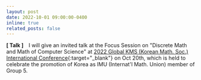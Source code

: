 ```yaml
---
layout: post
date: 2022-10-01 09:00:00-0400
inline: true
related_posts: false
---
```


**[ Talk ]** I will give an invited talk at the Focus Session on "Discrete Math and Math of Computer Science" at [2022 Global KMS (Korean Math. Soc.) International Conference](https://www.kms.or.kr/md_meet/main.html?period=82){:target="\_blank"} on Oct 20th, which is held to celebrate the promotion of Korea as IMU (Internat'l Math. Union) member of Group 5.